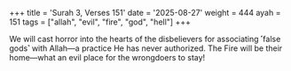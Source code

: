 +++
title = 'Surah 3, Verses 151'
date = '2025-08-27'
weight = 444
ayah = 151
tags = ["allah", "evil", "fire", "god", "hell"]
+++

We will cast horror into the hearts of the disbelievers for associating ˹false gods˺ with Allah—a practice He has never authorized. The Fire will be their home—what an evil place for the wrongdoers to stay!
